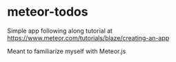 # meteor-todos

Simple app following along tutorial at https://www.meteor.com/tutorials/blaze/creating-an-app

Meant to familiarize myself with Meteor.js
